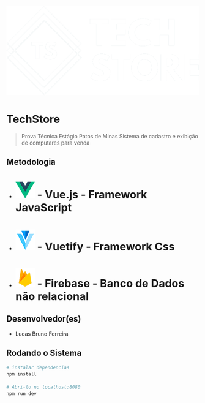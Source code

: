 # ![](src/assets/logo.png)
# TechStore

> Prova Técnica Estágio Patos de Minas
> Sistema de cadastro e exibição de computares para venda

## Metodologia

* # ![](src/assets/vue.png) - Vue.js - Framework JavaScript
* # ![](src/assets/vuetifyjs.png) - Vuetify - Framework Css
* # ![](src/assets/firebase.png) - Firebase - Banco de Dados não relacional

## Desenvolvedor(es)
* Lucas Bruno Ferreira

## Rodando o Sistema

``` bash
# instalar dependencias
npm install

# Abri-lo no localhost:8080
npm run dev

```

